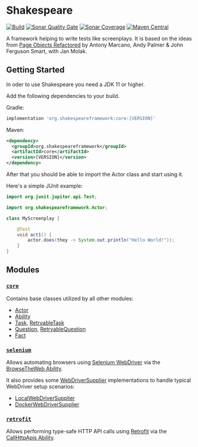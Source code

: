 # Shakespeare
[![Build](https://github.com/mkutz/shakespeare/actions/workflows/build.yml/badge.svg)](https://github.com/mkutz/shakespeare/actions/workflows/build.yml)
[![Sonar Quality Gate](https://img.shields.io/sonar/quality_gate/mkutz_shakespeare?server=https%3A%2F%2Fsonarcloud.io)](https://sonarcloud.io/dashboard?id=mkutz_shakespeare)
[![Sonar Coverage](https://img.shields.io/sonar/coverage/mkutz_shakespeare?server=http%3A%2F%2Fsonarcloud.io)](https://sonarcloud.io/dashboard?id=mkutz_shakespeare)
[![Maven Central](https://img.shields.io/maven-central/v/org.shakespeareframework/core)](https://s01.oss.sonatype.org/content/repositories/releases/org/shakespeareframework/)

A framework helping to write tests like screenplays.
It is based on the ideas from [Page Objects Refactored] by Antony Marcano, Andy Palmer & John Ferguson Smart, with Jan Molak.

## Getting Started

In oder to use Shakespeare you need a JDK 11 or higher.

Add the following dependencies to your build.

Gradle:

```groovy
implementation 'org.shakespeareframework:core:[VERSION]'
```

Maven:

```xml
<dependency>
  <groupId>org.shakespeareframework</groupId>
  <artifactId>core</artifactId>
  <version>[VERSION]</version>
</dependency>
```

After that you should be able to import the Actor class and start using it.

Here's a simple JUnit example:

```java
import org.junit.jupiter.api.Test;

import org.shakespeareframework.Actor;

class MyScreenplay {

    @Test
    void act1() {
        actor.does(they -> System.out.println("Hello World!"));
    }
}
```

## Modules

### [`core`](modules/core)

Contains base classes utilized by all other modules:

- [Actor](modules/core/src/main/java/org/shakespeareframework/Actor.java)
- [Ability](modules/core/src/main/java/org/shakespeareframework/Ability.java)
- [Task](modules/core/src/main/java/org/shakespeareframework/Task.java),
  [RetryableTask](modules/core/src/main/java/org/shakespeareframework/RetryableTask.java)
- [Question](modules/core/src/main/java/org/shakespeareframework/Question.java),
  [RetryableQuestion](modules/core/src/main/java/org/shakespeareframework/RetryableQuestion.java)
- [Fact](modules/core/src/main/java/org/shakespeareframework/Fact.java)

### [`selenium`](modules/selenium)

Allows automating browsers using [Selenium WebDriver](https://www.selenium.dev/documentation/en/webdriver/) via the [BrowseTheWeb Ability](modules/selenium/src/main/java/org/shakespeareframework/selenium/BrowseTheWeb.java).

It also provides some [WebDriverSupplier](modules/selenium/src/main/java/org/shakespeareframework/selenium/WebDriverSupplier.java) implementations to handle typical WebDriver setup scenarios:

- [LocalWebDriverSupplier](modules/selenium/src/main/java/org/shakespeareframework/selenium/LocalWebDriverSupplier.java)
- [DockerWebDriverSupplier](modules/selenium/src/main/java/org/shakespeareframework/selenium/DockerWebDriverSupplier.java)

### [`retrofit`](modules/retrofit)

Allows performing type-safe HTTP API calls using [Retrofit](https://square.github.io/retrofit/) via the [CallHttpApis Ability](modules/retrofit/src/main/java/org/shakespeareframework/retrofit/CallHttpApis.java).

[Page Objects Refactored]: <https://ideas.riverglide.com/page-objects-refactored-12ec3541990#.ekkiguobe>
